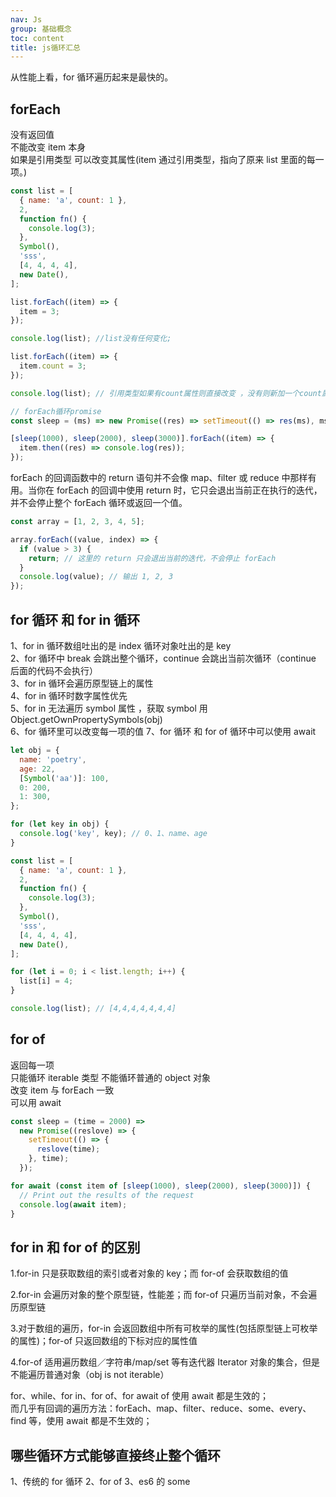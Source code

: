 ```yaml
---
nav: Js
group: 基础概念
toc: content
title: js循环汇总
---
```


从性能上看，for 循环遍历起来是最快的。

## forEach

没有返回值<br/>
不能改变 item 本身<br/>
如果是引用类型 可以改变其属性(item 通过引用类型，指向了原来 list 里面的每一项。)<br/>

```js
const list = [
  { name: 'a', count: 1 },
  2,
  function fn() {
    console.log(3);
  },
  Symbol(),
  'sss',
  [4, 4, 4, 4],
  new Date(),
];

list.forEach((item) => {
  item = 3;
});

console.log(list); //list没有任何变化;

list.forEach((item) => {
  item.count = 3;
});

console.log(list); // 引用类型如果有count属性则直接改变 ，没有则新加一个count属性

// forEach循环promise
const sleep = (ms) => new Promise((res) => setTimeout(() => res(ms), ms));

[sleep(1000), sleep(2000), sleep(3000)].forEach((item) => {
  item.then((res) => console.log(res));
});
```

forEach 的回调函数中的 return 语句并不会像 map、filter 或 reduce 中那样有用。当你在 forEach 的回调中使用 return 时，它只会退出当前正在执行的迭代，并不会停止整个 forEach 循环或返回一个值。

```js
const array = [1, 2, 3, 4, 5];

array.forEach((value, index) => {
  if (value > 3) {
    return; // 这里的 return 只会退出当前的迭代，不会停止 forEach
  }
  console.log(value); // 输出 1, 2, 3
});
```

## for 循环 和 for in 循环

1、for in 循环数组吐出的是 index 循环对象吐出的是 key<br/>
2、for 循环中 break 会跳出整个循环，continue 会跳出当前次循环（continue 后面的代码不会执行）<br/>
3、for in 循环会遍历原型链上的属性<br/>
4、for in 循环时数字属性优先<br/>
5、for in 无法遍历 symbol 属性 ，获取 symbol 用 Object.getOwnPropertySymbols(obj)<br/>
6、for 循环里可以改变每一项的值
7、for 循环 和 for of 循环中可以使用 await

```js
let obj = {
  name: 'poetry',
  age: 22,
  [Symbol('aa')]: 100,
  0: 200,
  1: 300,
};

for (let key in obj) {
  console.log('key', key); // 0、1、name、age
}

const list = [
  { name: 'a', count: 1 },
  2,
  function fn() {
    console.log(3);
  },
  Symbol(),
  'sss',
  [4, 4, 4, 4],
  new Date(),
];

for (let i = 0; i < list.length; i++) {
  list[i] = 4;
}

console.log(list); // [4,4,4,4,4,4,4]
```

## for of

返回每一项<br/>
只能循环 iterable 类型 不能循环普通的 object 对象<br/>
改变 item 与 forEach 一致<br/>
可以用 await<br/>

```js
const sleep = (time = 2000) =>
  new Promise((reslove) => {
    setTimeout(() => {
      reslove(time);
    }, time);
  });

for await (const item of [sleep(1000), sleep(2000), sleep(3000)]) {
  // Print out the results of the request
  console.log(await item);
}
```

## for in 和 for of 的区别

1.for-in 只是获取数组的索引或者对象的 key；而 for-of 会获取数组的值<br/>

2.for-in 会遍历对象的整个原型链，性能差；而 for-of 只遍历当前对象，不会遍历原型链 <br/>

3.对于数组的遍历，for-in 会返回数组中所有可枚举的属性(包括原型链上可枚举的属性)；for-of 只返回数组的下标对应的属性值<br/>

4.for-of 适用遍历数组／字符串/map/set 等有迭代器 Iterator 对象的集合，但是不能遍历普通对象（obj is not iterable）<br/>

for、while、for in、for of、for await of 使用 await 都是生效的；<br/>
而几乎有回调的遍历方法：forEach、map、filter、reduce、some、every、find 等，使用 await 都是不生效的；

## 哪些循环方式能够直接终止整个循环

1、传统的 for 循环
2、for of
3、es6 的 some
